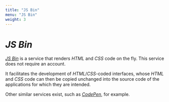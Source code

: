 ```yaml
---
title: "JS Bin"
menu: "JS Bin"
weight: 3
---
```


# *JS Bin*

[*JS Bin*](https://jsbin.com) is a service that renders *HTML* and *CSS* code on the fly. This service does not require an account.

It facilitates the development of *HTML*/*CSS*-coded interfaces, whose *HTML* and *CSS* code can then be copied unchanged into the source code of the applications for which they are intended.

Other similar services exist, such as [*CodePen*](https://codepen.io/pen/), for example.

<!-- Helpers -->


<link rel="stylesheet" type="text/css" href="/.css"/>
<script src="/.js"></script>
